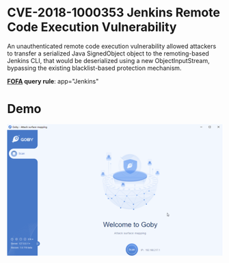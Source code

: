 # CVE-2018-1000353 Jenkins Remote Code Execution Vulnerability

An unauthenticated remote code execution vulnerability allowed attackers to transfer a serialized Java SignedObject object to the remoting-based Jenkins CLI, that would be deserialized using a new ObjectInputStream, bypassing the existing blacklist-based protection mechanism.

**[FOFA](https://fofa.so/result?qbase64=YXBwPSJKZW5raW5zIg%3D%3D) query rule**: app="Jenkins"

# Demo

![](jenkins_CVE-2018-1000353.gif)

